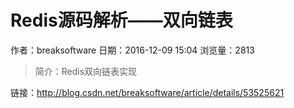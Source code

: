 # Redis源码解析——双向链表
作者：breaksoftware
日期：2016-12-09 15:04
浏览量：2813
> 简介：Redis双向链表实现

 链接：http://blog.csdn.net/breaksoftware/article/details/53525621
